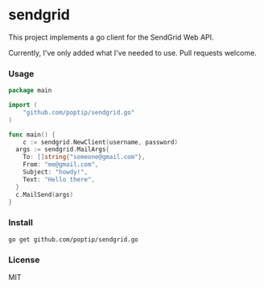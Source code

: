# sendgrid

This project implements a go client for the SendGrid Web API.

Currently, I've only added what I've needed to use. Pull requests welcome.

### Usage

```go
package main

import (
	"github.com/poptip/sendgrid.go"
)

func main() {
	c := sendgrid.NewClient(username, password)
  args := sendgrid.MailArgs{
    To: []string{"someone@gmail.com"},
    From: "me@gmail.com",
    Subject: "howdy!",
    Text: "Hello there",
  }
  c.MailSend(args)
}
```

### Install

    go get github.com/poptip/sendgrid.go

### License

MIT
